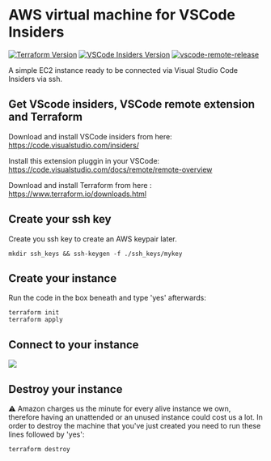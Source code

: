 # AWS virtual machine for VSCode Insiders
[![Terraform Version](https://img.shields.io/badge/Terraform-%3E%3D0.12-blueviolet)](https://github.com/hashicorp/terraform/)
[![VSCode Insiders Version](https://img.shields.io/badge/VScode%20Insiders-%3E%3D1.41.1-green)](https://code.visualstudio.com/insiders/)
[![vscode-remote-release](https://img.shields.io/badge/VScode--remote-doc-brightgreen)](https://code.visualstudio.com/docs/remote/remote-overview)


A simple EC2 instance ready to be connected via Visual Studio Code Insiders via ssh.

## Get VScode insiders, VSCode remote extension and Terraform
Download and install VSCode insiders from here: https://code.visualstudio.com/insiders/

Install this extension pluggin in your VSCode: https://code.visualstudio.com/docs/remote/remote-overview

Download and install Terraform from here : https://www.terraform.io/downloads.html

## Create your ssh key
Create you ssh key to create an AWS keypair later.
```
mkdir ssh_keys && ssh-keygen -f ./ssh_keys/mykey
```

## Create your instance
Run the code in the box beneath and type 'yes' afterwards:
```
terraform init
terraform apply
```
## Connect to your instance
![](https://github.com/microsoft/vscode-remote-release/blob/master/docs/images/ssh-readme.gif)

## Destroy your instance
:warning: Amazon charges us the minute for every alive instance we own, therefore having an unattended or an unused instance could cost us a lot. In order to destroy the machine that you've just created you need to run these lines followed by 'yes':
```
terraform destroy
```
